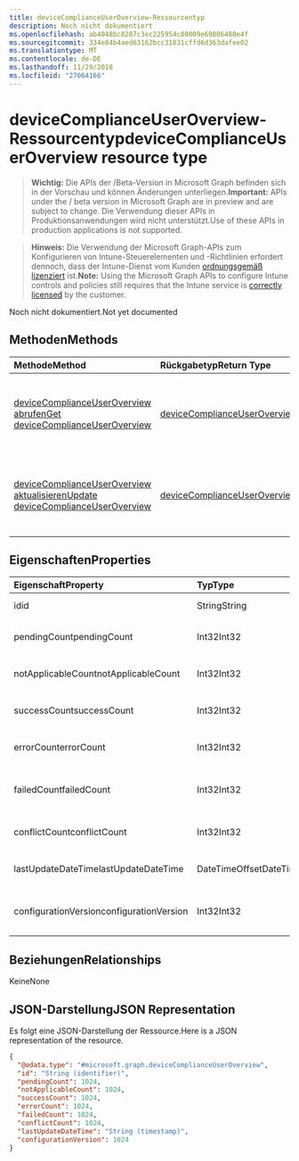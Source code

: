 ```yaml
---
title: deviceComplianceUserOverview-Ressourcentyp
description: Noch nicht dokumentiert
ms.openlocfilehash: ab4048bc8287c3ec225954c80009e69806480e4f
ms.sourcegitcommit: 334e84b4aed63162bcc31831cffd6d363dafee02
ms.translationtype: MT
ms.contentlocale: de-DE
ms.lasthandoff: 11/29/2018
ms.locfileid: "27064166"
---
```

# <a name="devicecomplianceuseroverview-resource-type"></a><span data-ttu-id="84853-103">deviceComplianceUserOverview-Ressourcentyp</span><span class="sxs-lookup"><span data-stu-id="84853-103">deviceComplianceUserOverview resource type</span></span>

> <span data-ttu-id="84853-104">**Wichtig:** Die APIs der /Beta-Version in Microsoft Graph befinden sich in der Vorschau und können Änderungen unterliegen.</span><span class="sxs-lookup"><span data-stu-id="84853-104">**Important:** APIs under the / beta version in Microsoft Graph are in preview and are subject to change.</span></span> <span data-ttu-id="84853-105">Die Verwendung dieser APIs in Produktionsanwendungen wird nicht unterstützt.</span><span class="sxs-lookup"><span data-stu-id="84853-105">Use of these APIs in production applications is not supported.</span></span>

> <span data-ttu-id="84853-106">**Hinweis:** Die Verwendung der Microsoft Graph-APIs zum Konfigurieren von Intune-Steuerelementen und -Richtlinien erfordert dennoch, dass der Intune-Dienst vom Kunden [ordnungsgemäß lizenziert](https://go.microsoft.com/fwlink/?linkid=839381) ist.</span><span class="sxs-lookup"><span data-stu-id="84853-106">**Note:** Using the Microsoft Graph APIs to configure Intune controls and policies still requires that the Intune service is [correctly licensed](https://go.microsoft.com/fwlink/?linkid=839381) by the customer.</span></span>

<span data-ttu-id="84853-107">Noch nicht dokumentiert.</span><span class="sxs-lookup"><span data-stu-id="84853-107">Not yet documented</span></span>
## <a name="methods"></a><span data-ttu-id="84853-108">Methoden</span><span class="sxs-lookup"><span data-stu-id="84853-108">Methods</span></span>
|<span data-ttu-id="84853-109">Methode</span><span class="sxs-lookup"><span data-stu-id="84853-109">Method</span></span>|<span data-ttu-id="84853-110">Rückgabetyp</span><span class="sxs-lookup"><span data-stu-id="84853-110">Return Type</span></span>|<span data-ttu-id="84853-111">Beschreibung</span><span class="sxs-lookup"><span data-stu-id="84853-111">Description</span></span>|
|:---|:---|:---|
|[<span data-ttu-id="84853-112">deviceComplianceUserOverview abrufen</span><span class="sxs-lookup"><span data-stu-id="84853-112">Get deviceComplianceUserOverview</span></span>](../api/intune-deviceconfig-devicecomplianceuseroverview-get.md)|[<span data-ttu-id="84853-113">deviceComplianceUserOverview</span><span class="sxs-lookup"><span data-stu-id="84853-113">deviceComplianceUserOverview</span></span>](../resources/intune-deviceconfig-devicecomplianceuseroverview.md)|<span data-ttu-id="84853-114">Lesen von Eigenschaften und Beziehungen des [deviceComplianceUserOverview](../resources/intune-deviceconfig-devicecomplianceuseroverview.md)-Objekts.</span><span class="sxs-lookup"><span data-stu-id="84853-114">Read properties and relationships of the [deviceComplianceUserOverview](../resources/intune-deviceconfig-devicecomplianceuseroverview.md) object.</span></span>|
|[<span data-ttu-id="84853-115">deviceComplianceUserOverview aktualisieren</span><span class="sxs-lookup"><span data-stu-id="84853-115">Update deviceComplianceUserOverview</span></span>](../api/intune-deviceconfig-devicecomplianceuseroverview-update.md)|[<span data-ttu-id="84853-116">deviceComplianceUserOverview</span><span class="sxs-lookup"><span data-stu-id="84853-116">deviceComplianceUserOverview</span></span>](../resources/intune-deviceconfig-devicecomplianceuseroverview.md)|<span data-ttu-id="84853-117">Aktualisieren der Eigenschaften eines [deviceComplianceUserOverview](../resources/intune-deviceconfig-devicecomplianceuseroverview.md)-Objekts.</span><span class="sxs-lookup"><span data-stu-id="84853-117">Update the properties of a [deviceComplianceUserOverview](../resources/intune-deviceconfig-devicecomplianceuseroverview.md) object.</span></span>|

## <a name="properties"></a><span data-ttu-id="84853-118">Eigenschaften</span><span class="sxs-lookup"><span data-stu-id="84853-118">Properties</span></span>
|<span data-ttu-id="84853-119">Eigenschaft</span><span class="sxs-lookup"><span data-stu-id="84853-119">Property</span></span>|<span data-ttu-id="84853-120">Typ</span><span class="sxs-lookup"><span data-stu-id="84853-120">Type</span></span>|<span data-ttu-id="84853-121">Beschreibung</span><span class="sxs-lookup"><span data-stu-id="84853-121">Description</span></span>|
|:---|:---|:---|
|<span data-ttu-id="84853-122">id</span><span class="sxs-lookup"><span data-stu-id="84853-122">id</span></span>|<span data-ttu-id="84853-123">String</span><span class="sxs-lookup"><span data-stu-id="84853-123">String</span></span>|<span data-ttu-id="84853-124">Schlüssel der Entität</span><span class="sxs-lookup"><span data-stu-id="84853-124">Key of the entity.</span></span>|
|<span data-ttu-id="84853-125">pendingCount</span><span class="sxs-lookup"><span data-stu-id="84853-125">pendingCount</span></span>|<span data-ttu-id="84853-126">Int32</span><span class="sxs-lookup"><span data-stu-id="84853-126">Int32</span></span>|<span data-ttu-id="84853-127">Anzahl der ausstehenden Benutzer</span><span class="sxs-lookup"><span data-stu-id="84853-127">Number of pending Users</span></span>|
|<span data-ttu-id="84853-128">notApplicableCount</span><span class="sxs-lookup"><span data-stu-id="84853-128">notApplicableCount</span></span>|<span data-ttu-id="84853-129">Int32</span><span class="sxs-lookup"><span data-stu-id="84853-129">Int32</span></span>|<span data-ttu-id="84853-130">Anzahl der Benutzer nicht zutreffend</span><span class="sxs-lookup"><span data-stu-id="84853-130">Number of not applicable users</span></span>|
|<span data-ttu-id="84853-131">successCount</span><span class="sxs-lookup"><span data-stu-id="84853-131">successCount</span></span>|<span data-ttu-id="84853-132">Int32</span><span class="sxs-lookup"><span data-stu-id="84853-132">Int32</span></span>|<span data-ttu-id="84853-133">Anzahl der erfolgreichen Benutzer</span><span class="sxs-lookup"><span data-stu-id="84853-133">Number of succeeded Users</span></span>|
|<span data-ttu-id="84853-134">errorCount</span><span class="sxs-lookup"><span data-stu-id="84853-134">errorCount</span></span>|<span data-ttu-id="84853-135">Int32</span><span class="sxs-lookup"><span data-stu-id="84853-135">Int32</span></span>|<span data-ttu-id="84853-136">Anzahl der Benutzer mit Fehlern</span><span class="sxs-lookup"><span data-stu-id="84853-136">Number of error Users</span></span>|
|<span data-ttu-id="84853-137">failedCount</span><span class="sxs-lookup"><span data-stu-id="84853-137">failedCount</span></span>|<span data-ttu-id="84853-138">Int32</span><span class="sxs-lookup"><span data-stu-id="84853-138">Int32</span></span>|<span data-ttu-id="84853-139">Anzahl der fehlgeschlagenen Benutzer</span><span class="sxs-lookup"><span data-stu-id="84853-139">Number of failed Users</span></span>|
|<span data-ttu-id="84853-140">conflictCount</span><span class="sxs-lookup"><span data-stu-id="84853-140">conflictCount</span></span>|<span data-ttu-id="84853-141">Int32</span><span class="sxs-lookup"><span data-stu-id="84853-141">Int32</span></span>|<span data-ttu-id="84853-142">Anzahl von Benutzern in Konflikt</span><span class="sxs-lookup"><span data-stu-id="84853-142">Number of users in conflict</span></span>|
|<span data-ttu-id="84853-143">lastUpdateDateTime</span><span class="sxs-lookup"><span data-stu-id="84853-143">lastUpdateDateTime</span></span>|<span data-ttu-id="84853-144">DateTimeOffset</span><span class="sxs-lookup"><span data-stu-id="84853-144">DateTimeOffset</span></span>|<span data-ttu-id="84853-145">Datum und Uhrzeit der letzten Aktualisierung</span><span class="sxs-lookup"><span data-stu-id="84853-145">Last update time</span></span>|
|<span data-ttu-id="84853-146">configurationVersion</span><span class="sxs-lookup"><span data-stu-id="84853-146">configurationVersion</span></span>|<span data-ttu-id="84853-147">Int32</span><span class="sxs-lookup"><span data-stu-id="84853-147">Int32</span></span>|<span data-ttu-id="84853-148">Version der Richtlinie für diese Übersicht</span><span class="sxs-lookup"><span data-stu-id="84853-148">Version of the policy for that overview</span></span>|

## <a name="relationships"></a><span data-ttu-id="84853-149">Beziehungen</span><span class="sxs-lookup"><span data-stu-id="84853-149">Relationships</span></span>
<span data-ttu-id="84853-150">Keine</span><span class="sxs-lookup"><span data-stu-id="84853-150">None</span></span>
## <a name="json-representation"></a><span data-ttu-id="84853-151">JSON-Darstellung</span><span class="sxs-lookup"><span data-stu-id="84853-151">JSON Representation</span></span>
<span data-ttu-id="84853-152">Es folgt eine JSON-Darstellung der Ressource.</span><span class="sxs-lookup"><span data-stu-id="84853-152">Here is a JSON representation of the resource.</span></span>
<!-- {
  "blockType": "resource",
  "keyProperty": "id",
  "@odata.type": "microsoft.graph.deviceComplianceUserOverview"
}
-->
``` json
{
  "@odata.type": "#microsoft.graph.deviceComplianceUserOverview",
  "id": "String (identifier)",
  "pendingCount": 1024,
  "notApplicableCount": 1024,
  "successCount": 1024,
  "errorCount": 1024,
  "failedCount": 1024,
  "conflictCount": 1024,
  "lastUpdateDateTime": "String (timestamp)",
  "configurationVersion": 1024
}
```





